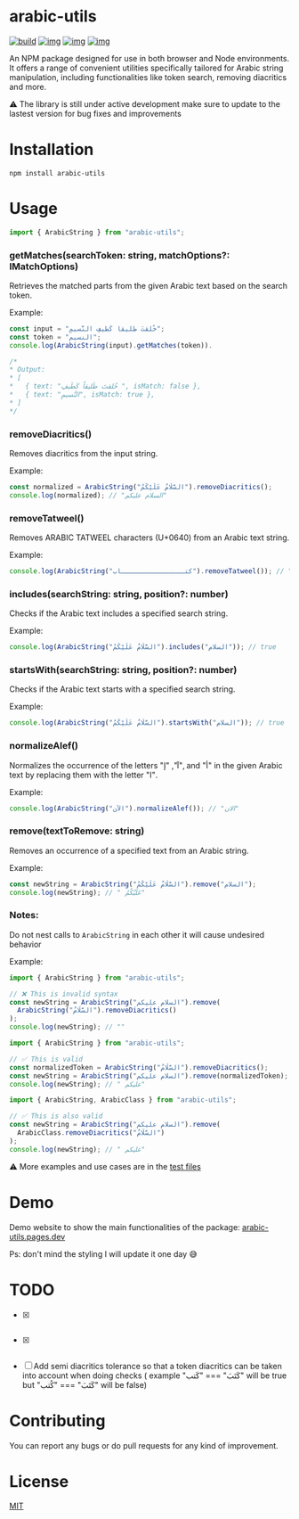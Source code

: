 # arabic-utils

[![build](https://github.com/justgo97/arabic-utils/actions/workflows/release_package.yml/badge.svg)](https://github.com/justgo97/arabic-utils/actions) [![img](https://img.shields.io/npm/v/arabic-utils.svg)](https://www.npmjs.com/package/arabic-utils) [![img](https://img.shields.io/npm/dt/arabic-utils.svg)](https://www.npmjs.com/package/arabic-utils) [![img](https://img.shields.io/npm/l/arabic-utils.svg)](https://github.com/justgo97/arabic-utils/blob/main/LICENSE)

An NPM package designed for use in both browser and Node environments. It offers a range of convenient utilities specifically tailored for Arabic string manipulation, including functionalities like token search, removing diacritics and more.

⚠️ The library is still under active development make sure to update to the lastest version for bug fixes and improvements

# Installation

`npm install arabic-utils`

# Usage

```javascript
import { ArabicString } from "arabic-utils";
```

### getMatches(searchToken: string, matchOptions?: IMatchOptions)

Retrieves the matched parts from the given Arabic text based on the search token.

Example:

```javascript
const input = "خُلقتَ طَليقاً كَطَيفِ النَّسيمِ";
const token = "النسيم";
console.log(ArabicString(input).getMatches(token)).

/*
* Output:
* [
*   { text: "خُلقتَ طَليقاً كَطَيفِ ", isMatch: false },
*   { text: "النَّسيمِ", isMatch: true },
* ]
*/
```

### removeDiacritics()

Removes diacritics from the input string.

Example:

```javascript
const normalized = ArabicString("السَّلَامُ عَلَيْكُمُ").removeDiacritics();
console.log(normalized); // "السلام عليكم"
```

### removeTatweel()

Removes ARABIC TATWEEL characters (U+0640) from an Arabic text string.

Example:

```javascript
console.log(ArabicString("كتــــــــــــــــاب").removeTatweel()); // "كتاب"
```

### includes(searchString: string, position?: number)

Checks if the Arabic text includes a specified search string.

Example:

```javascript
console.log(ArabicString("السَّلَامُ عَلَيْكُمُ").includes("السلام")); // true
```

### startsWith(searchString: string, position?: number)

Checks if the Arabic text starts with a specified search string.

Example:

```javascript
console.log(ArabicString("السَّلَامُ عَلَيْكُمُ").startsWith("السلام")); // true
```

### normalizeAlef()

Normalizes the occurrence of the letters "آ", "إ", and "أ" in the given Arabic text by replacing them with the letter "ا".

Example:

```javascript
console.log(ArabicString("الآن").normalizeAlef()); // "الان"
```

### remove(textToRemove: string)

Removes an occurrence of a specified text from an Arabic string.

Example:

```javascript
const newString = ArabicString("السَّلَامُ عَلَيْكُمُ").remove("السلام");
console.log(newString); // " عَلَيْكُمُ"
```

### Notes:

Do not nest calls to `ArabicString` in each other it will cause undesired behavior

Example:

```javascript
import { ArabicString } from "arabic-utils";

// ❌ This is invalid syntax
const newString = ArabicString("السلام عليكم").remove(
  ArabicString("السَّلَامُ").removeDiacritics()
);
console.log(newString); // ""
```

```javascript
import { ArabicString } from "arabic-utils";

// ✅ This is valid
const normalizedToken = ArabicString("السَّلَامُ").removeDiacritics();
const newString = ArabicString("السلام عليكم").remove(normalizedToken);
console.log(newString); // " عليكم"
```

```javascript
import { ArabicString, ArabicClass } from "arabic-utils";

// ✅ This is also valid
const newString = ArabicString("السلام عليكم").remove(
  ArabicClass.removeDiacritics("السَّلَامُ")
);
console.log(newString); // " عليكم"
```

⚠️ More examples and use cases are in the [test files](/test/)

# Demo

Demo website to show the main functionalities of the package: [arabic-utils.pages.dev](https://arabic-utils.pages.dev/)

Ps: don't mind the styling I will update it one day 😅

# TODO

- [x] ~~~Add option to remove extra symbols that could exist in various texts in the normalize method~~~
- [x] ~~~Add replace method~~~
- [ ] Add semi diacritics tolerance so that a token diacritics can be taken into account when doing checks ( example "كَتَبَ" === "كَتب" will be true but "كَتَبَ" === "كُتب" will be false)

# Contributing

You can report any bugs or do pull requests for any kind of improvement.

# License

[MIT](LICENSE)
